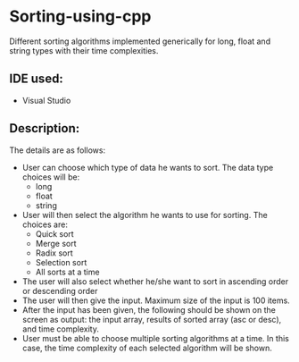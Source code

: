 # Sorting-using-cpp
Different sorting algorithms implemented generically for long, float and string types with their time complexities.

## IDE used:
- Visual Studio

## Description:
The details are as follows:
-	User can choose which type of data he wants to sort. The data type choices will be:
    - long
    -	float
    -	string
-	User will then select the algorithm he wants to use for sorting. The choices are: 
    -	Quick sort
    -	Merge sort
    -	Radix sort
    -	Selection sort
    -	All sorts at a time
-	The user will also select whether he/she want to sort in ascending order or descending order
-	The user will then give the input. Maximum size of the input is 100 items.
-	After the input has been given, the following should be shown on the screen as output: the input array, results of sorted array (asc or desc), and time complexity.
-	User must be able to choose multiple sorting algorithms at a time. In this case, the time complexity of each selected algorithm will be shown.
